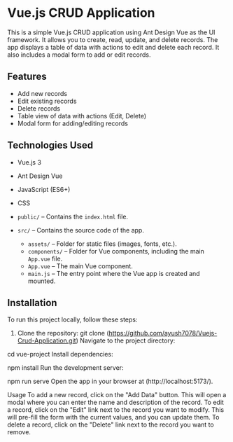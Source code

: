 # Vue.js CRUD Application

This is a simple Vue.js CRUD application using Ant Design Vue as the UI framework. It allows you to create, read, update, and delete records. The app displays a table of data with actions to edit and delete each record. It also includes a modal form to add or edit records.

## Features

- Add new records
- Edit existing records
- Delete records
- Table view of data with actions (Edit, Delete)
- Modal form for adding/editing records

## Technologies Used

- Vue.js 3
- Ant Design Vue
- JavaScript (ES6+)
- CSS



- `public/` – Contains the `index.html` file.
- `src/` – Contains the source code of the app.
  - `assets/` – Folder for static files (images, fonts, etc.).
  - `components/` – Folder for Vue components, including the main `App.vue` file.
  - `App.vue` – The main Vue component.
  - `main.js` – The entry point where the Vue app is created and mounted.

## Installation

To run this project locally, follow these steps:

1. Clone the repository:
   git clone (https://github.com/ayush7078/Vuejs-Crud-Application.git)
Navigate to the project directory:

cd vue-project
Install dependencies:

npm install
Run the development server:

npm run serve
Open the app in your browser at (http://localhost:5173/).

Usage
To add a new record, click on the "Add Data" button. This will open a modal where you can enter the name and description of the record.
To edit a record, click on the "Edit" link next to the record you want to modify. This will pre-fill the form with the current values, and you can update them.
To delete a record, click on the "Delete" link next to the record you want to remove.

